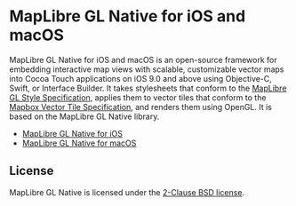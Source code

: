 # MapLibre GL Native for iOS and macOS

MapLibre GL Native for iOS and macOS is an open-source framework for embedding interactive map views with scalable, customizable vector maps into Cocoa Touch applications on iOS 9.0 and above using Objective-C, Swift, or Interface Builder. It takes stylesheets that conform to the [MapLibre GL Style Specification](https://maplibre.org/maplibre-gl-js-docs/style-spec/), applies them to vector tiles that conform to the [Mapbox Vector Tile Specification](https://www.mapbox.com/developers/vector-tiles/), and renders them using OpenGL. It is based on the MapLibre GL Native library.

- [MapLibre GL Native for iOS](platform/ios/README.md)
- [MapLibre GL Native for macOS](platform/macos/README.md)


## License

MapLibre GL Native is licensed under the [2-Clause BSD license](LICENSE.md).
